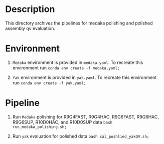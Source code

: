 # Description
This directory archives the pipelines for medaka polishing and polished assembly qv evaluation.


# Environment
1. `Medaka` environment is provided in `medaka.yaml`. To recreate this environment run
`conda env create -f medaka.yaml;`

1. `Yak` environment is provided in `yak.yaml`. To recreate this environment run
`conda env create -f yak.yaml;`


# Pipeline
1. Run `Medaka` polishing for R9G4FAST, R9G4HAC, R9G6FAST, R9G6HAC, R9G6SUP, R10D0HAC, and R10D0SUP data
`bash run_medaka_polishing.sh;`

2. Run `yak` evaluation for polished data
`bash cal_poshlied_yakQV.sh;`

